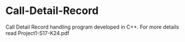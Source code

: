 # Call-Detail-Record

Call Detail Record handling program developed in C++. For more details read Project1-S17-K24.pdf
